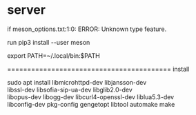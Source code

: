 # server


if 
meson_options.txt:1:0: ERROR: Unknown type feature.

run
pip3 install --user meson


export PATH=~/.local/bin:$PATH


========================================= install

sudo apt install libmicrohttpd-dev libjansson-dev \
        libssl-dev  libsofia-sip-ua-dev libglib2.0-dev \
        libopus-dev libogg-dev libcurl4-openssl-dev liblua5.3-dev \
        libconfig-dev pkg-config gengetopt libtool automake make
